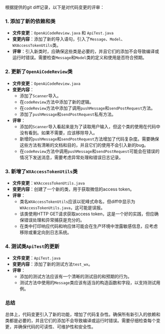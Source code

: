 根据提供的git diff记录，以下是对代码变更的评审：

### 1. 添加了新的依赖和类
- **文件变更**：`OpenAiCodeReview.java` 和 `ApiTest.java`
- **变更内容**：添加了新的导入语句，引入了`Message`、`Model`、`WXAccessTokenUtils`类。
- **评审**：引入新类时，应确保这些类是必要的，并且它们的添加不会导致编译或运行时错误。需要检查`Message`和`Model`类的定义和使用是否符合预期。

### 2. 更新了`OpenAiCodeReview`类
- **文件变更**：`OpenAiCodeReview.java`
- **变更内容**：
  - 添加了`Scanner`导入。
  - 在`codeReview`方法中添加了新的逻辑。
  - 在`codeReview`方法中添加了调用`pushMessage`和`sendPostRequest`方法。
  - 添加了`pushMessage`和`sendPostRequest`私有方法。
- **评审**：
  - 添加的`Scanner`导入看起来是为了读取用户输入，但这个类的使用在代码中没有看到。如果不需要，应该移除导入。
  - 新增的`pushMessage`和`sendPostRequest`方法增加了代码复杂度。需要确保这些方法有清晰的文档和目的，并且它们的使用不会引入新的bug。
  - 在`codeReview`方法中调用`pushMessage`和`sendPostRequest`可能会在错误的情况下发送消息，需要考虑异常处理和错误日志记录。

### 3. 新增了`WXAccessTokenUtils`类
- **文件变更**：`WXAccessTokenUtils.java`
- **变更内容**：创建了一个新的类，用于获取微信的access token。
- **评审**：
  - 类名`WXAccessTokenUtils`应该以驼峰式命名，但diff中显示为`WXAccessTokenUtils.java`，这可能是误报。
  - 该类使用HTTP GET请求获取access token，这是一个好的实践，但应确保错误处理和异常捕获是充分的。
  - 在类中打印响应代码和响应体可能会在生产环境中泄露敏感信息，应考虑移除或重定向到日志系统。

### 4. 测试类`ApiTest`的更新
- **文件变更**：`ApiTest.java`
- **变更内容**：添加了新的测试方法`test_wx`。
- **评审**：
  - 添加的测试方法应该有一个清晰的测试目的和预期的行为。
  - 测试方法中使用的`Message`类应该有适当的构造函数和字段，以支持测试用例。

### 总结
总体上，代码变更引入了新的功能，增加了代码复杂性。确保所有新引入的依赖和类都是必要的，并且它们的添加不会导致编译或运行时错误。需要仔细检查每个变更，并确保代码的可读性、可维护性和安全性。